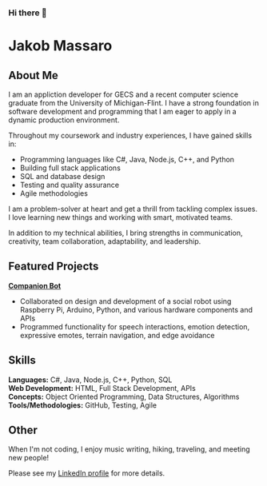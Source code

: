 ### Hi there 👋

# Jakob Massaro

## About Me
I am an appliction developer for GECS and a recent computer science graduate from the University of Michigan-Flint. I have a strong foundation in software development and programming that I am eager to apply in a dynamic production environment.

Throughout my coursework and industry experiences, I have gained skills in:
- Programming languages like C#, Java, Node.js, C++, and Python
- Building full stack applications 
- SQL and database design
- Testing and quality assurance
- Agile methodologies

I am a problem-solver at heart and get a thrill from tackling complex issues. I love learning new things and working with smart, motivated teams.

In addition to my technical abilities, I bring strengths in communication, creativity, team collaboration, adaptability, and leadership.

## Featured Projects

**[Companion Bot](https://github.com/Jmassaro7/CompanionBot)**
- Collaborated on design and development of a social robot using Raspberry Pi, Arduino, Python, and various hardware components and APIs 
- Programmed functionality for speech interactions, emotion detection, expressive emotes, terrain navigation, and edge avoidance

## Skills
**Languages:** C#, Java, Node.js, C++, Python, SQL  
**Web Development:** HTML, Full Stack Development, APIs  
**Concepts:** Object Oriented Programming, Data Structures, Algorithms   
**Tools/Methodologies:** GitHub, Testing, Agile

## Other
When I'm not coding, I enjoy music writing, hiking, traveling, and meeting new people!

Please see my [LinkedIn profile](https://www.linkedin.com/in/jakobmassaro/) for more details.
